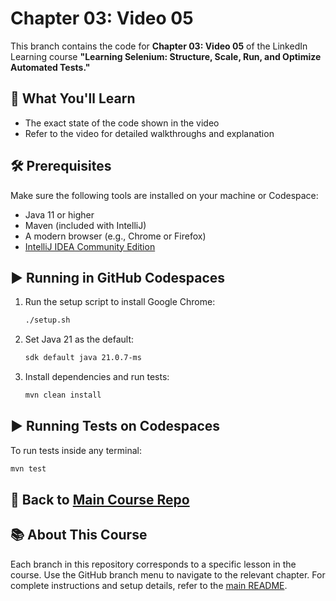 # Chapter 03: Video 05

This branch contains the code for **Chapter 03: Video 05** of the LinkedIn Learning course **"Learning Selenium: Structure, Scale, Run, and Optimize Automated Tests."**

## 🎯 What You'll Learn

* The exact state of the code shown in the video
* Refer to the video for detailed walkthroughs and explanation

## 🛠 Prerequisites

Make sure the following tools are installed on your machine or Codespace:

* Java 11 or higher
* Maven (included with IntelliJ)
* A modern browser (e.g., Chrome or Firefox)
* [IntelliJ IDEA Community Edition](https://www.jetbrains.com/idea/download/)

## ▶️ Running in GitHub Codespaces

1. Run the setup script to install Google Chrome:

   ```bash
   ./setup.sh
   ```

2. Set Java 21 as the default:

   ```bash
   sdk default java 21.0.7-ms
   ```

3. Install dependencies and run tests:

   ```bash
   mvn clean install
   ```

## ▶️ Running Tests on Codespaces

To run tests inside any terminal:

```bash
mvn test
```

## 🔗 Back to [Main Course Repo](https://github.com/LinkedInLearning/learning-selenium-structure-scale-run-and-optimize-automated-tests-5989088/tree/main)

## 📚 About This Course

Each branch in this repository corresponds to a specific lesson in the course.
Use the GitHub branch menu to navigate to the relevant chapter.
For complete instructions and setup details, refer to the [main README](https://github.com/LinkedInLearning/learning-selenium-structure-scale-run-and-optimize-automated-tests-5989088/blob/main/README.md).
